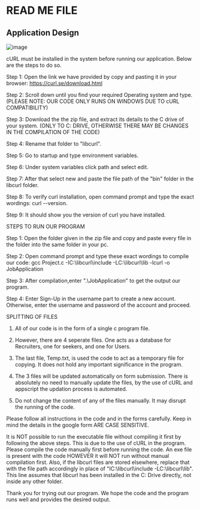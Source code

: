 # READ ME FILE

## Application Design

![image](https://github.com/user-attachments/assets/80364532-b958-4894-818f-962feea7ebe1)


cURL must be installed in the system before running our application. Below are the steps to do so.

Step 1: Open the link we have provided by copy and pasting it in your browser: https://curl.se/download.html

Step 2: Scroll down until you find your required Operating system and type. (PLEASE NOTE: OUR CODE ONLY RUNS ON WINDOWS DUE TO cURL COMPATIBILITY)

Step 3: Download the the zip file, and extract its details to the C drive of your system. (ONLY TO C: DRIVE, OTHERWISE THERE MAY BE CHANGES IN THE COMPILATION OF THE CODE) 

Step 4: Rename that folder to "libcurl".

Step 5: Go to startup and type environment variables.

Step 6: Under system variables click path and select edit.

Step 7: After that select new and paste the file path of the "bin" folder in the libcurl folder.

Step 8: To verify curl installation, open command prompt and type the exact wordings: curl --version.

Step 9: It should show you the version of curl you have installed.

STEPS TO RUN OUR PROGRAM

Step 1: Open the folder given in the zip file and copy and paste every file in the folder into the same folder in your pc.

Step 2: Open command prompt and type these exact wordings to compile our code: gcc Project.c -IC:\libcurl\include -LC:\libcurl\lib -lcurl -o JobApplication

Step 3: After compilation,enter ".\JobApplication" to get the output our program.

Step 4: Enter Sign-Up in the username part to create a new account. Otherwise, enter the username and password of the account and proceed.

SPLITTING OF FILES

1. All of our code is in the form of a single c program file.

2. However, there are 4 seperate files. One acts as a database for Recruiters, one for seekers, and one for Users.

3. The last file, Temp.txt, is used the code to act as a temporary file for copying. It does not hold any important significance in the program.

4. The 3 files will be updated automatically on form submission. There is absolutely no need to manually update the files, by the use of cURL and appscript the updation process is automated.

5. Do not change the content of any of the files manually. It may disrupt the running of the code.

Please follow all instructions in the code and in the forms carefully. Keep in mind the details in the google form ARE CASE SENSITIVE.

It is NOT possible to run the executable file without compiling it first by following the above steps. This is due to the use of cURL in the program.
Please compile the code manually first before running the code. An exe file is present with the code HOWEVER it will NOT run without manual compilation first.
Also, if the libcurl files are stored elsewhere, replace that with the file path accordingly in place of "IC:\libcurl\include -LC:\libcurl\lib". This line assumes that libcurl has been installed in the C: Drive directly, not inside any other folder.

Thank you for trying out our program. We hope the code and the program runs well and provides the desired output.

